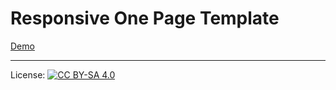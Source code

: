 # Responsive One Page Template

[Demo](https://eluhimgadol.github.io/Basos-template/)

***
License: [![CC BY-SA 4.0](https://img.shields.io/badge/License-CC%20BY--SA%204.0-lightgrey.svg "CC")](https://creativecommons.org/licenses/by-sa/4.0/)
